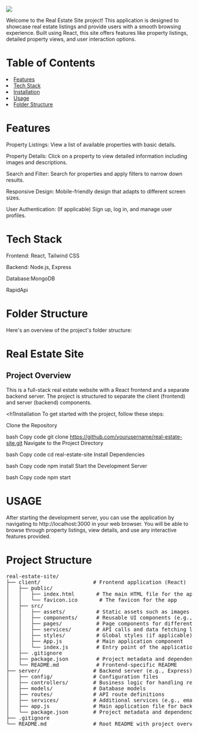 <img src="https://i.imgur.com/G5YlSTp.png">

Welcome to the Real Estate Site project! This application is designed to showcase real estate listings and provide users with a smooth browsing experience. Built using React, this site offers features like property listings, detailed property views, and user interaction options.

<h1>Table of Contents</h1>
  <li><a href="/features">Features</a></li>
  <li><a href="/tech-stack">Tech Stack</a></li>
  <li><a href="/installation">Installation</a></li>
  <li><a href="/usage">Usage</a></li>
  <li><a href="/folder-structure">Folder Structure</a></li>

<h1 id='features'>Features</h1>
<p>Property Listings: View a list of available properties with basic details.</p>
<p>Property Details: Click on a property to view detailed information including images and descriptions.</p>
<p>Search and Filter: Search for properties and apply filters to narrow down results.</p>
<p>Responsive Design: Mobile-friendly design that adapts to different screen sizes.</p>
<p>User Authentication: (If applicable) Sign up, log in, and manage user profiles.</p>

<h1>Tech Stack</h1>
<p>Frontend: React, Tailwind CSS</p>
<p>Backend: Node.js, Express</p>
<p>Database:MongoDB</p>
<p>RapidApi</p>


<h1>Folder Structure</h1>
<p>Here's an overview of the project's folder structure:</p>


# Real Estate Site

## Project Overview

This is a full-stack real estate website with a React frontend and a separate backend server. The project is structured to separate the client (frontend) and server (backend) components.


<h1Installation</h1>
To get started with the project, follow these steps:

Clone the Repository

bash
Copy code
git clone https://github.com/yourusername/real-estate-site.git
Navigate to the Project Directory

bash
Copy code
cd real-estate-site
Install Dependencies

bash
Copy code
npm install
Start the Development Server

bash
Copy code
npm start


<h1>USAGE</h1>
<p>After starting the development server, you can use the application by navigating to http://localhost:3000 in your web browser. You will be able to browse through property listings, view details, and use any interactive features provided.</p>


 <h1>Project Structure</h1>

<pre>
real-estate-site/
├── client/                 # Frontend application (React)
│   ├── public/
│   │   ├── index.html       # The main HTML file for the app
│   │   └── favicon.ico       # The favicon for the app
│   ├── src/
│   │   ├── assets/          # Static assets such as images and fonts
│   │   ├── components/      # Reusable UI components (e.g., Header, Footer, PropertyCard)
│   │   ├── pages/           # Page components for different routes (e.g., Home, PropertyDetails, SearchResults)
│   │   ├── services/        # API calls and data fetching logic
│   │   ├── styles/          # Global styles (if applicable)
│   │   ├── App.js           # Main application component
│   │   └── index.js         # Entry point of the application
│   ├── .gitignore
│   ├── package.json         # Project metadata and dependencies for frontend
│   └── README.md            # Frontend-specific README
├── server/                 # Backend server (e.g., Express)
│   ├── config/             # Configuration files
│   ├── controllers/        # Business logic for handling requests
│   ├── models/             # Database models
│   ├── routes/             # API route definitions
│   ├── services/           # Additional services (e.g., email, authentication)
│   ├── app.js              # Main application file for backend
│   └── package.json        # Project metadata and dependencies for backend
├── .gitignore
└── README.md               # Root README with project overview and setup instructions
</pre>

